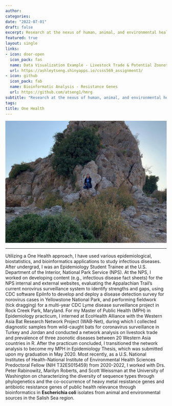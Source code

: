 ```yaml
---
author:
categories:
date: "2022-07-01"
draft: false
excerpt: Research at the nexus of human, animal, and environmental health
featured: true
layout: single
links:
- icon: door-open
  icon_pack: fas
  name: Data Visualization Example - Livestock Trade & Potential Zoonotic Disease Risk
  url: https://ashleytseng.shinyapps.io/csss569_assignment3/
- icon: github
  icon_pack: fab
  name: Bioinformatic Analysis - Resistance Genes
  url: https://github.com/atseng1/hmrg
subtitle: "Research at the nexus of human, animal, and environmental health"
tags:
title: One Health
---
```


![Fieldwork](featured.png)

---

Utilizing a One Health approach, I have used various epidemiological, biostatistics, and bioinformatics applications to study infectious diseases. After undergrad, I was an Epidemiology Student Trainee at the U.S. Department of the Interior, National Park Service (NPS). At the NPS, I worked on developing content (e.g., infectious disease fact sheets) for the NPS internal and external websites, evaluating the Appalachian Trail’s current norovirus surveillance system to identify strengths and gaps, using CDC software EpiInfo to develop and deploy a disease detection survey for norovirus cases in Yellowstone National Park, and performing fieldwork (tick dragging) for a multi-year CDC Lyme disease surveillance project in Rock Creek Park, Maryland. For my Master of Public Health (MPH) in Epidemiology practicum, I interned at EcoHealth Alliance with the Western Asia Bat Research Network Project (WAB-Net), during which I collected diagnostic samples from wild-caught bats for coronavirus surveillance in Turkey and Jordan and conducted a network analysis on livestock trade and prevalence of three zoonotic diseases between 20 Western Asia countries in R. After the practicum concluded, I transitioned the network analysis to become my MPH in Epidemiology Thesis, which was submitted upon my graduation in May 2020. Most recently, as a U.S. National Institutes of Health-National Institute of Environmental Health Sciences Predoctoral Fellow (NIH T32ES015459) from 2020-2022, I worked with Drs. Peter Rabinowitz, Marilyn Roberts, and Scott Weissman at the University of Washington on characterizing the diversity of sequence types through phylogenetics and the co-occurrence of heavy metal resistance genes and antibiotic resistance genes of public health relevance through bioinformatics in **Escherichia coli** isolates from animal and environmental sources in the Salish Sea region.
